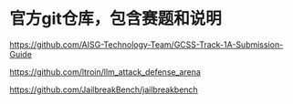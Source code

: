 # 官方git仓库，包含赛题和说明
https://github.com/AISG-Technology-Team/GCSS-Track-1A-Submission-Guide



https://github.com/ltroin/llm_attack_defense_arena

https://github.com/JailbreakBench/jailbreakbench